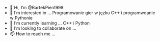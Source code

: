 - 👋 Hi, I’m @BartekPien1998
- 👀 I’m interested in ... Programowanie gier w jęzku C++ i programwoanie w Pythonie
- 🌱 I’m currently learning ... C++ i Python
- 💞️ I’m looking to collaborate on ...
- 📫 How to reach me ... 

<!---
BartekPien1998/BartekPien1998 is a ✨ special ✨ repository because its `README.md` (this file) appears on your GitHub profile.
You can click the Preview link to take a look at your changes.
--->

